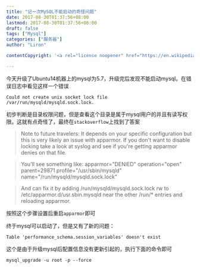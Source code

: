 ```yaml
---
title: "记一次MySQL不能启动的奇怪问题"
date: 2017-08-30T01:37:56+08:00
lastmod: 2017-08-30T01:37:56+08:00
draft: false
tags: ["Mysql"]
categories: ["服务器"]
author: "Liron"

contentCopyright: '<a rel="license noopener" href="https://en.wikipedia.org/wiki/Wikipedia:Text_of_Creative_Commons_Attribution-ShareAlike_3.0_Unported_License" target="_blank">Creative Commons Attribution-ShareAlike License</a>'

---
```


今天升级了Ubuntu14机器上的mysql为5.7，升级完后发现不能启动mysql。在错误日志中看见这样一个错误
```
Could not create unix socket lock file /var/run/mysqld/mysqld.sock.lock.
```
初步判断是目录权限问题，但是查看这个目录是属于mysql用户的并且有读写权限。这就有点奇怪了，最终在`stackoverflow`上找到了答案

>Note to future travelers: It depends on your specific configuration but this is very likely an issue with apparmor. If you don't want to disable locking take a look at syslog and see if you're getting apparmor denies on that file.

>You'll see something like: apparmor="DENIED" operation="open" parent=29871 profile="/usr/sbin/mysqld" name="/run/mysqld/mysqld.sock.lock"

>And can fix it by adding /run/mysqld/mysqld.sock.lock rw to /etc/apparmor.d/usr.sbin.mysqld near the other /run/* entries and reloading apparmor.

按照这个步骤设置后重启`apparmor`即可

终于mysql可以启动了，但是又有了新的问题：
```
Table 'performance_schema.session_variables' doesn't exist
```
这个是由于升级mysql后配置信息没有更新引起的，执行下面的命令即可
```
mysql_upgrade -u root -p --force
```
